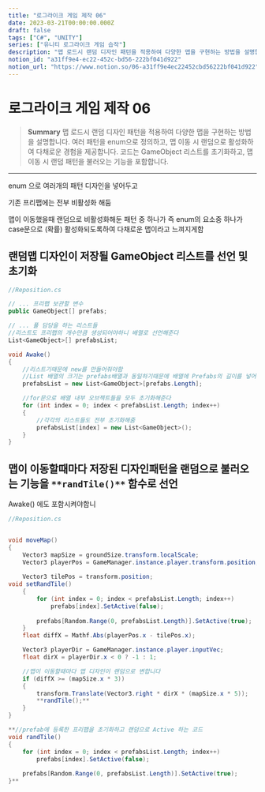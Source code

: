```yaml
---
title: "로그라이크 게임 제작 06"
date: 2023-03-21T00:00:00.000Z
draft: false
tags: ["C#", "UNITY"]
series: ["유니티 로그라이크 게임 습작"]
description: "맵 로드시 랜덤 디자인 패턴을 적용하여 다양한 맵을 구현하는 방법을 설명합니다. 여러 패턴을 enum으로 정의하고, 맵 이동 시 랜덤으로 활성화하여 다채로운 경험을 제공합니다. 코드는 GameObject 리스트를 초기화하고, 맵 이동 시 랜덤 패턴을 불러오는 기능을 포함합니다."
notion_id: "a31ff9e4-ec22-452c-bd56-222bf041d922"
notion_url: "https://www.notion.so/06-a31ff9e4ec22452cbd56222bf041d922"
---
```


# 로그라이크 게임 제작 06

> **Summary**
> 맵 로드시 랜덤 디자인 패턴을 적용하여 다양한 맵을 구현하는 방법을 설명합니다. 여러 패턴을 enum으로 정의하고, 맵 이동 시 랜덤으로 활성화하여 다채로운 경험을 제공합니다. 코드는 GameObject 리스트를 초기화하고, 맵 이동 시 랜덤 패턴을 불러오는 기능을 포함합니다.

---

enum 으로 여러개의 패턴 디자인을 넣어두고 

기존 프리팹에는 전부 비활성화 해둠

맵이 이동했을때 랜덤으로 비활성화해둔 패턴 중 하나가 즉 enum의 요소중 하나가 case문으로 (확률) 활성화되도록하여 다채로운 맵이라고 느껴지게함


## 랜덤맵 디자인이 저장될 GameObject 리스트를 선언 및 초기화

```c#
//Reposition.cs

// ... 프리팹 보관할 변수
public GameObject[] prefabs;

// ... 풀 담당을 하는 리스트들
//리스트도 프리팹의 개수만큼 생성되어야하니 배열로 선언해준다
List<GameObject>[] prefabsList;

void Awake() 
{
    //리스트기때문에 new를 만들어줘야함
    //List 배열의 크기는 prefabs배열과 동일하기때문에 배열에 Prefabs의 길이를 넣어준다
    prefabsList = new List<GameObject>[prefabs.Length];

    //for문으로 배열 내부 오브젝트들을 모두 초기화해준다
    for (int index = 0; index < prefabsList.Length; index++)
    {
        //각각의 리스트들도 전부 초기화해줌
        prefabsList[index] = new List<GameObject>();
    }
}
```

## 맵이 이동할때마다 저장된 디자인패턴을 랜덤으로 불러오는 기능을 `**randTile()**` 함수로 선언


Awake() 에도 포함시켜야합니

```c#
//Reposition.cs


void moveMap()
{
    Vector3 mapSize = groundSize.transform.localScale;
    Vector3 playerPos = GameManager.instance.player.transform.position;
    
    Vector3 tilePos = transform.position; 
void setRandTile()
    {
        for (int index = 0; index < prefabsList.Length; index++)
            prefabs[index].SetActive(false);
        
        prefabs[Random.Range(0, prefabsList.Length)].SetActive(true);
    }
    float diffX = Mathf.Abs(playerPos.x - tilePos.x);

    Vector3 playerDir = GameManager.instance.player.inputVec;
    float dirX = playerDir.x < 0 ? -1 : 1;

    //맵이 이동할때마다 맵 디자인이 랜덤으로 변합니다
    if (diffX >= (mapSize.x * 3))
    {
        transform.Translate(Vector3.right * dirX * (mapSize.x * 5));
        **randTile();**
    }
}

**//prefab에 등록한 프리팹을 초기화하고 랜덤으로 Active 하는 코드
void randTile()
{
    for (int index = 0; index < prefabsList.Length; index++)
        prefabs[index].SetActive(false);
    
    prefabs[Random.Range(0, prefabsList.Length)].SetActive(true);
}**
```


